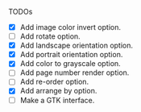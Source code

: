 TODOs

- [x] Add image color invert option.
- [ ] Add rotate option.
- [x] Add landscape orientation option.
- [x] Add portrait orientation option.
- [x] Add color to grayscale option.
- [ ] Add page number render option.
- [ ] Add re-order option.
- [x] Add arrange by option.
- [ ] Make a GTK interface.

